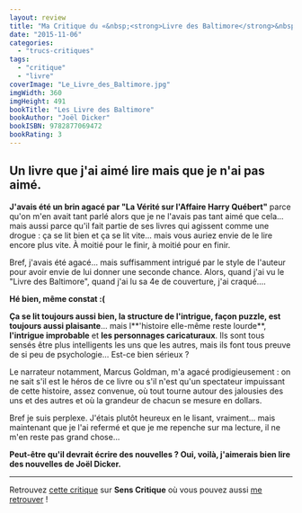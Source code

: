 ```yaml
---
layout: review
title: "Ma Critique du «&nbsp;<strong>Livre des Baltimore</strong>&nbsp;» de <em>Joël&nbsp;Dicker</em>"
date: "2015-11-06"
categories: 
  - "trucs-critiques"
tags: 
  - "critique"
  - "livre"
coverImage: "Le_Livre_des_Baltimore.jpg"
imgWidth: 360
imgHeight: 491
bookTitle: "Les Livre des Baltimore"
bookAuthor: "Joël Dicker"
bookISBN: 9782877069472  
bookRating: 3
---
```


## Un livre que j'ai aimé lire mais que je n'ai pas aimé.

**J'avais été un brin agacé par "La Vérité sur l'Affaire Harry Québert"** parce qu'on m'en avait tant parlé alors que je ne l'avais pas tant aimé que cela... mais aussi parce qu'il fait partie de ses livres qui agissent comme une drogue : ça se lit bien et ça se lit vite... mais vous auriez envie de le lire encore plus vite. À moitié pour le finir, à moitié pour en finir.

Bref, j'avais été agacé... mais suffisamment intrigué par le style de l'auteur pour avoir envie de lui donner une seconde chance. Alors, quand j'ai vu le "Livre des Baltimore", quand j'ai lu sa 4e de couverture, j'ai craqué....

**Hé bien, même constat :(**

**Ça se lit toujours aussi bien, la structure de l'intrigue, façon puzzle, est toujours aussi plaisante**... mais l**'histoire elle-même reste lourde**, **l'intrigue improbable** et **les personnages caricaturaux**. Ils sont tous sensés être plus intelligents les uns que les autres, mais ils font tous preuve de si peu de psychologie... Est-ce bien sérieux ?

Le narrateur notamment, Marcus Goldman, m'a agacé prodigieusement : on ne sait s'il est le héros de ce livre ou s'il n'est qu'un spectateur impuissant de cette histoire, assez convenue, où tout tourne autour des jalousies des uns et des autres et où la grandeur de chacun se mesure en dollars.

Bref je suis perplexe. J'étais plutôt heureux en le lisant, vraiment... mais maintenant que je l'ai refermé et que je me repenche sur ma lecture, il ne m'en reste pas grand chose...

**Peut-être qu'il devrait écrire des nouvelles ? Oui, voilà, j'aimerais bien lire des nouvelles de Joël Dicker.**

* * *

Retrouvez [cette critique](http://www.senscritique.com/livre/Le_Livre_des_Baltimore/critique/73150662) sur **Sens Critique** où vous pouvez aussi [me retrouver](http://www.senscritique.com/Arnaud_Malon) !
